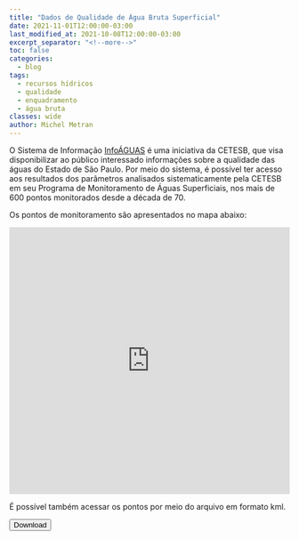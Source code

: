 ```yaml
---
title: "Dados de Qualidade de Água Bruta Superficial"
date: 2021-11-01T12:00:00-03:00
last_modified_at: 2021-10-08T12:00:00-03:00
excerpt_separator: "<!--more-->"
toc: false
categories:
  - blog
tags:
  - recursos hídricos
  - qualidade
  - enquadramento
  - água bruta
classes: wide
author: Michel Metran
---
```


O Sistema de Informação [InfoÁGUAS](https://sistemainfoaguas.cetesb.sp.gov.br/) é uma iniciativa da CETESB, que visa disponibilizar ao público interessado informações sobre a qualidade das águas do Estado de São Paulo. Por meio do sistema, é possível ter acesso aos resultados dos parâmetros analisados sistematicamente pela CETESB em seu Programa de Monitoramento de Águas Superficiais, nos mais de 600 pontos monitorados desde a década de 70.

<!--more-->

Os pontos de monitoramento são apresentados no mapa abaixo:

<iframe src="https://open-geodata.github.io/assets/sp_cetesb_infoaguas/map_infoaguas_cluster.html" width="100%" height="480"  frameborder="0" allowfullscreen></iframe>

<br>

É possível também acessar os pontos por meio do arquivo em formato kml.

<form method="get" action="https://github.com/open-geodata/sp_cetesb_infoaguas/releases/download/1.0.0/ptos_monitoramento.kml">
   <button type="button" class="btn btn-primary btn-lg">Download</button>
</form>
